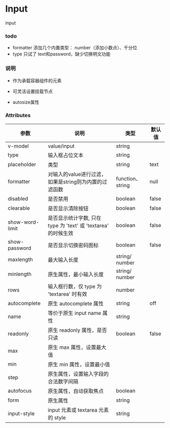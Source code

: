 # Input

input

### todo

- formatter 添加几个内置类型： number（添加小数点）、千分位
- type 只试了 text和password，缺少切换明文功能

### 说明

- 作为承载容器组件的元素

- 可灵活设置挂载节点
- autosize属性

### Attributes
| 参数        | 说明                                                           | 类型              | 默认值   |
|-----------|--------------------------------------------------------------|-----------------|-------|
| v-model   | value/input                                                  | string          |   |
| type      | 输入框占位文本                                                      | string          |   |
| placeholder| 类型                                                           | string          | text  |
| formatter | 对输入的value进行过滤，如果是string则为内置的过滤函数                             | function、string | null  |
| disabled  | 是否禁用                                                         | boolean         | false |
| clearable | 是否显示清除按钮                                                     | boolean         | false |
| show-word-limit | 是否显示统计字数, 只在 type 为 'text' 或 'textarea' 的时候生效    | boolean         | false |
| show-password | 是否显示切换密码图标                                                   | boolean         | false |
| maxlength | 最大输入长度                                                       | string/ number  |  |
| minlength | 原生属性，最小输入长度                                                  | string/ number  |  |
| rows | 输入框行数，仅 type 为 'textarea' 时有效                                |  number         |  |
| autocomplete | 原生 autocomplete 属性                                           |  string         | off |
| name | 等价于原生 input name 属性                                          |  string         |  |
| readonly | 原生  readonly 属性，是否只读                                         |  boolean         | false |
| max | 原生 max 属性，设置最大值                                              |           |  |
| min | 原生 min 属性，设置最小值                                              |           |  |
| step | 原生属性，设置输入字段的合法数字间隔                                           |           |  |
| autofocus | 原生属性，自动获取焦点                                            |     boolean      |  |
| form | 原生属性                                                         |     string      |  |
| input-style | input 元素或 textarea 元素的 style                                 |     string      |  |

